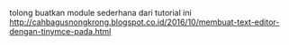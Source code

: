 tolong buatkan module sederhana dari tutorial ini
http://cahbagusnongkrong.blogspot.co.id/2016/10/membuat-text-editor-dengan-tinymce-pada.html